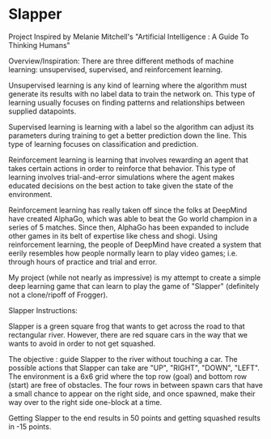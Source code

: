 # Slapper
Project Inspired by Melanie Mitchell's "Artificial Intelligence : A Guide To Thinking Humans"

Overview/Inspiration:
There are three different methods of machine learning: unsupervised, supervised, and reinforcement learning.

Unsupervised learning is any kind of learning where the algorithm must generate its results with no label data to train the network on. 
	This type of learning usually focuses on finding patterns and relationships between supplied datapoints.

Supervised learning is learning with a label so the algorithm can adjust its parameters during training to get a better prediction down the line. 
	This type of learning focuses on classification and prediction.

Reinforcement learning is learning that involves rewarding an agent that takes certain actions in order to reinforce that behavior. 
	This type of learning involves trial-and-error simulations where the agent makes educated decisions on the best action to take given the state of the environment.
	
	
Reinforcement learning has really taken off since the folks at DeepMind have created AlphaGo, which was able to beat the Go world champion in a series of 5 matches. 
Since then, AlphaGo has been expanded to include other games in its belt of expertise like chess and shogi. 
Using reinforcement learning, the people of DeepMind have created a system that eerily resembles how people normally learn to play video games; i.e. through hours of practice and trial and error. 
	
	
My project (while not nearly as impressive) is my attempt to create a simple deep learning game that can learn to play the game of "Slapper" (definitely not a clone/ripoff of Frogger).

	
	
Slapper Instructions:

Slapper is a green square frog that wants to get across the road to that rectangular river. 
However, there are red square cars in the way that we wants to avoid in order to not get squashed.

The objective : guide Slapper to the river without touching a car.
The possible actions that Slapper can take are "UP", "RIGHT", "DOWN", "LEFT". The environment is a 6x6 grid where the top row (goal) and bottom row (start) are free of obstacles.
The four rows in between spawn cars that have a small chance to appear on the right side, and once spawned, make their way over to the right side one-block at a time.

Getting Slapper to the end results in 50 points and getting squashed results in -15 points. 


